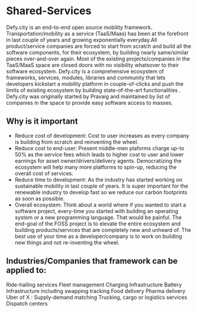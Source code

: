 # Shared-Services
Defy.city is an end-to-end open source mobility framework. Transportation/mobility as a service (TaaS/Maas) has been at the forefront in last couple of years and growing exponentially everyday.All product/service companies are forced to start from scratch and build all the software components, for their ecosystem, by building nearly same/similar pieces over-and-over again.  Most of the existing projects/companies in the TaaS/MaaS space are closed doors with no visibility whatsover to their software ecosystem. Defy.city is a comprehensive ecosystem of frameworks, services, modules, libraries and community that lets developers kickstart a mobility platform in couple-of-clicks and push the limits of existing ecosystem by building state-of-the-art functionalities .  Defy.city was originally started by Pravaig and maintained by list of companies in the space to provide easy software access to masses. 


## Why is it important

- Reduce cost of development: Cost to user increases as every company is building from scratch and reinventing the wheel.
- Reduce cost to end-user:  Present middle-men plaforms charge up-to 50% as the service fees which leads to higher cost to user and lower earnings for asset owner/drivers/delivery agents. Democratizing the ecosystem will help many more platforms to spin-up, reducing the overall cost of services. 
- Reduce time to development: As the industry has started working on sustainable mobility in last couple of years. It is super important for the renewable industry to develop fast so we reduce our carbon footprints as soon as possible. 
- Overall ecosystem: Think about a world where if you wanted to start a software project, every-time you started with building an operating system or a new programming language. That would be painful. The end-goal of the FOSS project is to elevate the entire ecosystem and building products/services that are completely new and unheard of. The best use of your time as a developer/company is to work on building new things and not re-inventing the wheel. 

## Industries/Companies that framework can be applied to:
Ride-hailing services
Fleet management
Charging Infrastructure
Battery Infrastructure including swapping tracking
Food delivery
Pharma delivery
Uber of X : Supply-demand matching
Trucking, cargo or logistics services
Dispatch centers
